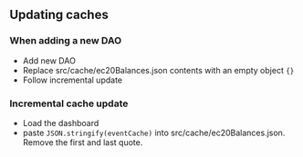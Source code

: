 ## Updating caches

### When adding a new DAO

- Add new DAO
- Replace src/cache/ec20Balances.json contents with an empty object `{}`
- Follow incremental update

### Incremental cache update

- Load the dashboard
- paste `JSON.stringify(eventCache)` into src/cache/ec20Balances.json. Remove the first and last quote.
